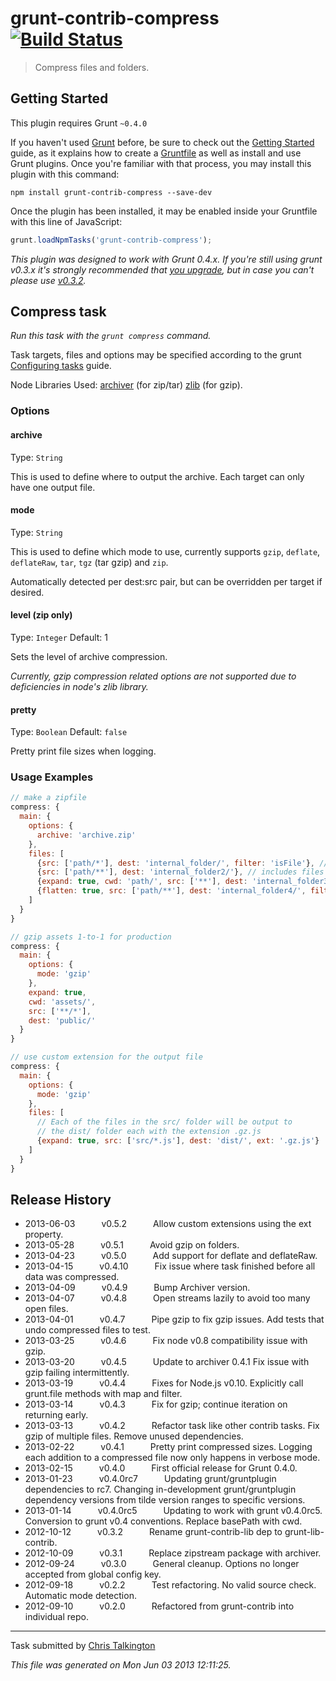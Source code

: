 # grunt-contrib-compress [![Build Status](https://secure.travis-ci.org/gruntjs/grunt-contrib-compress.png?branch=master)](http://travis-ci.org/gruntjs/grunt-contrib-compress)

> Compress files and folders.



## Getting Started
This plugin requires Grunt `~0.4.0`

If you haven't used [Grunt](http://gruntjs.com/) before, be sure to check out the [Getting Started](http://gruntjs.com/getting-started) guide, as it explains how to create a [Gruntfile](http://gruntjs.com/sample-gruntfile) as well as install and use Grunt plugins. Once you're familiar with that process, you may install this plugin with this command:

```shell
npm install grunt-contrib-compress --save-dev
```

Once the plugin has been installed, it may be enabled inside your Gruntfile with this line of JavaScript:

```js
grunt.loadNpmTasks('grunt-contrib-compress');
```

*This plugin was designed to work with Grunt 0.4.x. If you're still using grunt v0.3.x it's strongly recommended that [you upgrade](http://gruntjs.com/upgrading-from-0.3-to-0.4), but in case you can't please use [v0.3.2](https://github.com/gruntjs/grunt-contrib-compress/tree/grunt-0.3-stable).*


## Compress task
_Run this task with the `grunt compress` command._

Task targets, files and options may be specified according to the grunt [Configuring tasks](http://gruntjs.com/configuring-tasks) guide.

Node Libraries Used:
[archiver](https://github.com/ctalkington/node-archiver) (for zip/tar)
[zlib](http://nodejs.org/api/zlib.html#zlib_options) (for gzip).
### Options

#### archive
Type: `String`

This is used to define where to output the archive. Each target can only have one output file.

#### mode
Type: `String`

This is used to define which mode to use, currently supports `gzip`, `deflate`, `deflateRaw`, `tar`, `tgz` (tar gzip) and `zip`.

Automatically detected per dest:src pair, but can be overridden per target if desired.

#### level (zip only)
Type: `Integer`
Default: 1

Sets the level of archive compression.

*Currently, gzip compression related options are not supported due to deficiencies in node's zlib library.*

#### pretty
Type: `Boolean`
Default: `false`

Pretty print file sizes when logging.

### Usage Examples

```js
// make a zipfile
compress: {
  main: {
    options: {
      archive: 'archive.zip'
    },
    files: [
      {src: ['path/*'], dest: 'internal_folder/', filter: 'isFile'}, // includes files in path
      {src: ['path/**'], dest: 'internal_folder2/'}, // includes files in path and its subdirs
      {expand: true, cwd: 'path/', src: ['**'], dest: 'internal_folder3/'}, // makes all src relative to cwd
      {flatten: true, src: ['path/**'], dest: 'internal_folder4/', filter: 'isFile'} // flattens results to a single level
    ]
  }
}
```

```js
// gzip assets 1-to-1 for production
compress: {
  main: {
    options: {
      mode: 'gzip'
    },
    expand: true,
    cwd: 'assets/',
    src: ['**/*'],
    dest: 'public/'
  }
}
```

```js
// use custom extension for the output file
compress: {
  main: {
    options: {
      mode: 'gzip'
    },
    files: [
      // Each of the files in the src/ folder will be output to
      // the dist/ folder each with the extension .gz.js
      {expand: true, src: ['src/*.js'], dest: 'dist/', ext: '.gz.js'}
    ]
  }
}
```

## Release History

 * 2013-06-03   v0.5.2   Allow custom extensions using the ext property.
 * 2013-05-28   v0.5.1   Avoid gzip on folders.
 * 2013-04-23   v0.5.0   Add support for deflate and deflateRaw.
 * 2013-04-15   v0.4.10   Fix issue where task finished before all data was compressed.
 * 2013-04-09   v0.4.9   Bump Archiver version.
 * 2013-04-07   v0.4.8   Open streams lazily to avoid too many open files.
 * 2013-04-01   v0.4.7   Pipe gzip to fix gzip issues. Add tests that undo compressed files to test.
 * 2013-03-25   v0.4.6   Fix node v0.8 compatibility issue with gzip.
 * 2013-03-20   v0.4.5   Update to archiver 0.4.1 Fix issue with gzip failing intermittently.
 * 2013-03-19   v0.4.4   Fixes for Node.js v0.10. Explicitly call grunt.file methods with map and filter.
 * 2013-03-14   v0.4.3   Fix for gzip; continue iteration on returning early.
 * 2013-03-13   v0.4.2   Refactor task like other contrib tasks. Fix gzip of multiple files. Remove unused dependencies.
 * 2013-02-22   v0.4.1   Pretty print compressed sizes. Logging each addition to a compressed file now only happens in verbose mode.
 * 2013-02-15   v0.4.0   First official release for Grunt 0.4.0.
 * 2013-01-23   v0.4.0rc7   Updating grunt/gruntplugin dependencies to rc7. Changing in-development grunt/gruntplugin dependency versions from tilde version ranges to specific versions.
 * 2013-01-14   v0.4.0rc5   Updating to work with grunt v0.4.0rc5. Conversion to grunt v0.4 conventions. Replace basePath with cwd.
 * 2012-10-12   v0.3.2   Rename grunt-contrib-lib dep to grunt-lib-contrib.
 * 2012-10-09   v0.3.1   Replace zipstream package with archiver.
 * 2012-09-24   v0.3.0   General cleanup. Options no longer accepted from global config key.
 * 2012-09-18   v0.2.2   Test refactoring. No valid source check. Automatic mode detection.
 * 2012-09-10   v0.2.0   Refactored from grunt-contrib into individual repo.

---

Task submitted by [Chris Talkington](http://christalkington.com/)

*This file was generated on Mon Jun 03 2013 12:11:25.*
